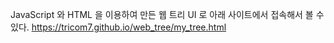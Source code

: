 JavaScript 와 HTML 을 이용하여 만든 웹 트리 UI 로 아래 사이트에서 접속해서 볼 수 있다.
https://tricom7.github.io/web_tree/my_tree.html
